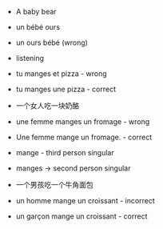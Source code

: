 - A baby bear
- un bébé ours
- un ours bébé (wrong)

- listening
- tu manges et pizza - wrong
- tu manges une pizza - correct

- 一个女人吃一块奶酪
- une femme manges un fromage - wrong
- Une femme mange un fromage. - correct
- mange - third person singular
- manges -> second person singular

- 一个男孩吃一个牛角面包
- un homme mange un croissant - incorrect
- un garçon mange un croissant - correct